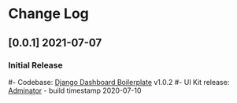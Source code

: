 # Change Log

## [0.0.1] 2021-07-07
### Initial Release

#- Codebase: [Django Dashboard Boilerplate](https://github.com/app-generator/boilerplate-code-flask-dashboard) v1.0.2
#- UI Kit release: [Adminator](https://github.com/puikinsh/Adminator-admin-dashboard) - build timestamp 2020-07-10
